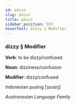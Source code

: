 ```yaml
---
id: püsın
slug: püsın
title: püsın
sidebar_position: 553
hoverText: dizzy § Modifier
---
```


### dizzy § Modifier

**Verb**: to be dizzy/confused

**Noun**: dizziness/confusion

**Modifier**: dizzy/confused

Indonesian pusing [ˈpusɪŋ]

*Austronesian Language Family*